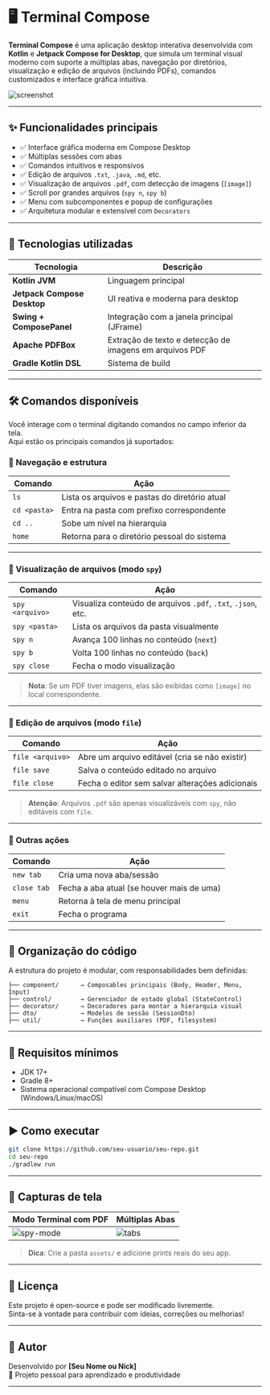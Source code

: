 # 🖥️ Terminal Compose

**Terminal Compose** é uma aplicação desktop interativa desenvolvida com **Kotlin** e **Jetpack Compose for Desktop**, que simula um terminal visual moderno com suporte a múltiplas abas, navegação por diretórios, visualização e edição de arquivos (incluindo PDFs), comandos customizados e interface gráfica intuitiva.

![screenshot](https://github.com/seu-usuario/seu-repo/assets/demo.png) <!-- Substitua com um link real do print -->

---

## ✨ Funcionalidades principais

- ✅ Interface gráfica moderna em Compose Desktop
- ✅ Múltiplas sessões com abas
- ✅ Comandos intuitivos e responsivos
- ✅ Edição de arquivos `.txt`, `.java`, `.md`, etc.
- ✅ Visualização de arquivos `.pdf`, com detecção de imagens (`[image]`)
- ✅ Scroll por grandes arquivos (`spy n`, `spy b`)
- ✅ Menu com subcomponentes e popup de configurações
- ✅ Arquitetura modular e extensível com `Decorators`

---

## 🚀 Tecnologias utilizadas

| Tecnologia                 | Descrição                                                    |
|---------------------------|--------------------------------------------------------------|
| **Kotlin JVM**            | Linguagem principal                                           |
| **Jetpack Compose Desktop** | UI reativa e moderna para desktop                           |
| **Swing + ComposePanel**  | Integração com a janela principal (JFrame)                   |
| **Apache PDFBox**         | Extração de texto e detecção de imagens em arquivos PDF      |
| **Gradle Kotlin DSL**     | Sistema de build                                             |

---

## 🛠️ Comandos disponíveis

Você interage com o terminal digitando comandos no campo inferior da tela.  
Aqui estão os principais comandos já suportados:

### 📁 Navegação e estrutura

| Comando               | Ação                                                                 |
|----------------------|----------------------------------------------------------------------|
| `ls`                 | Lista os arquivos e pastas do diretório atual                        |
| `cd <pasta>`         | Entra na pasta com prefixo correspondente                            |
| `cd ..`              | Sobe um nível na hierarquia                                          |
| `home`               | Retorna para o diretório pessoal do sistema                          |

---

### 📄 Visualização de arquivos (modo `spy`)

| Comando                     | Ação                                                             |
|----------------------------|------------------------------------------------------------------|
| `spy <arquivo>`            | Visualiza conteúdo de arquivos `.pdf`, `.txt`, `.json`, etc.     |
| `spy <pasta>`              | Lista os arquivos da pasta visualmente                          |
| `spy n`                    | Avança 100 linhas no conteúdo (`next`)                          |
| `spy b`                    | Volta 100 linhas no conteúdo (`back`)                           |
| `spy close`                | Fecha o modo visualização                                        |

> **Nota**: Se um PDF tiver imagens, elas são exibidas como `[image]` no local correspondente.

---

### 📝 Edição de arquivos (modo `file`)

| Comando                 | Ação                                                   |
|------------------------|--------------------------------------------------------|
| `file <arquivo>`       | Abre um arquivo editável (cria se não existir)         |
| `file save`            | Salva o conteúdo editado no arquivo                    |
| `file close`           | Fecha o editor sem salvar alterações adicionais        |

> **Atenção**: Arquivos `.pdf` são apenas visualizáveis com `spy`, não editáveis com `file`.

---

### 🔄 Outras ações

| Comando         | Ação                                             |
|----------------|--------------------------------------------------|
| `new tab`      | Cria uma nova aba/sessão                         |
| `close tab`    | Fecha a aba atual (se houver mais de uma)        |
| `menu`         | Retorna à tela de menu principal                 |
| `exit`         | Fecha o programa                                 |

---

## 📁 Organização do código

A estrutura do projeto é modular, com responsabilidades bem definidas:

```
├── component/      → Composables principais (Body, Header, Menu, Input)
├── control/        → Gerenciador de estado global (StateControl)
├── decorator/      → Decoradores para montar a hierarquia visual
├── dto/            → Modelos de sessão (SessionDto)
├── util/           → Funções auxiliares (PDF, filesystem)
```

---

## 🧪 Requisitos mínimos

- JDK 17+
- Gradle 8+
- Sistema operacional compatível com Compose Desktop (Windows/Linux/macOS)

---

## ▶️ Como executar

```bash
git clone https://github.com/seu-usuario/seu-repo.git
cd seu-repo
./gradlew run
```

---

## 📸 Capturas de tela

| Modo Terminal com PDF | Múltiplas Abas |
|-----------------------|----------------|
| ![spy-mode](./assets/spy.png) | ![tabs](./assets/tabs.png) |

> **Dica**: Crie a pasta `assets/` e adicione prints reais do seu app.

---

## 📄 Licença

Este projeto é open-source e pode ser modificado livremente.  
Sinta-se à vontade para contribuir com ideias, correções ou melhorias!

---

## 🙌 Autor

Desenvolvido por **[Seu Nome ou Nick]**  
🧠 Projeto pessoal para aprendizado e produtividade

---